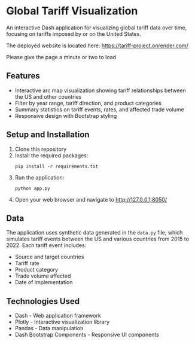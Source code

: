 

# Global Tariff Visualization

An interactive Dash application for visualizing global tariff data over time, focusing on tariffs imposed by or on the United States.

The deployed website is located here: https://tariff-project.onrender.com/

Please give the page a minute or two to load

## Features

- Interactive arc map visualization showing tariff relationships between the US and other countries
- Filter by year range, tariff direction, and product categories
- Summary statistics on tariff events, rates, and affected trade volume
- Responsive design with Bootstrap styling

## Setup and Installation

1. Clone this repository
2. Install the required packages:
   ```
   pip install -r requirements.txt
   ```
3. Run the application:
   ```
   python app.py
   ```
4. Open your web browser and navigate to http://127.0.0.1:8050/

## Data

The application uses synthetic data generated in the `data.py` file, which simulates tariff events between the US and various countries from 2015 to 2022. Each tariff event includes:

- Source and target countries
- Tariff rate
- Product category
- Trade volume affected
- Date of implementation

## Technologies Used

- Dash - Web application framework
- Plotly - Interactive visualization library
- Pandas - Data manipulation
- Dash Bootstrap Components - Responsive UI components
